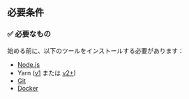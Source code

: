 ## 必要条件

### ✅ 必要なもの

始める前に、以下のツールをインストールする必要があります：

- [Node.js](https://nodejs.org/en/download/)
- Yarn ([v1](https://classic.yarnpkg.com/en/docs/install/) または [v2+](https://yarnpkg.com/getting-started/install))
- [Git](https://git-scm.com/downloads)
- [Docker](https://docs.docker.com/get-docker/)

